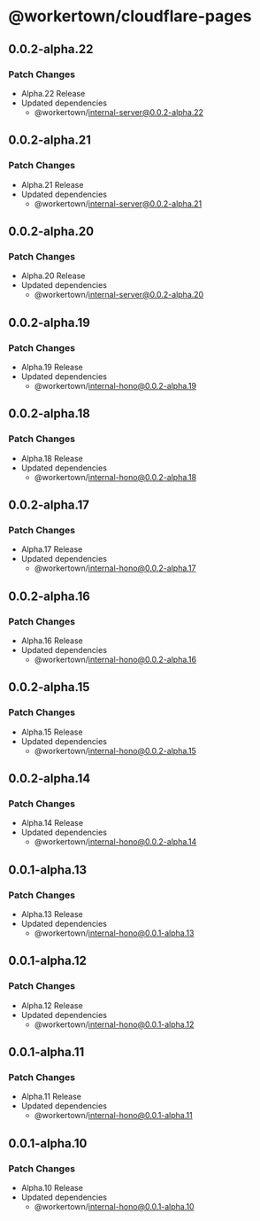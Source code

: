 # @workertown/cloudflare-pages

## 0.0.2-alpha.22

### Patch Changes

- Alpha.22 Release
- Updated dependencies
  - @workertown/internal-server@0.0.2-alpha.22

## 0.0.2-alpha.21

### Patch Changes

- Alpha.21 Release
- Updated dependencies
  - @workertown/internal-server@0.0.2-alpha.21

## 0.0.2-alpha.20

### Patch Changes

- Alpha.20 Release
- Updated dependencies
  - @workertown/internal-server@0.0.2-alpha.20

## 0.0.2-alpha.19

### Patch Changes

- Alpha.19 Release
- Updated dependencies
  - @workertown/internal-hono@0.0.2-alpha.19

## 0.0.2-alpha.18

### Patch Changes

- Alpha.18 Release
- Updated dependencies
  - @workertown/internal-hono@0.0.2-alpha.18

## 0.0.2-alpha.17

### Patch Changes

- Alpha.17 Release
- Updated dependencies
  - @workertown/internal-hono@0.0.2-alpha.17

## 0.0.2-alpha.16

### Patch Changes

- Alpha.16 Release
- Updated dependencies
  - @workertown/internal-hono@0.0.2-alpha.16

## 0.0.2-alpha.15

### Patch Changes

- Alpha.15 Release
- Updated dependencies
  - @workertown/internal-hono@0.0.2-alpha.15

## 0.0.2-alpha.14

### Patch Changes

- Alpha.14 Release
- Updated dependencies
  - @workertown/internal-hono@0.0.2-alpha.14

## 0.0.1-alpha.13

### Patch Changes

- Alpha.13 Release
- Updated dependencies
  - @workertown/internal-hono@0.0.1-alpha.13

## 0.0.1-alpha.12

### Patch Changes

- Alpha.12 Release
- Updated dependencies
  - @workertown/internal-hono@0.0.1-alpha.12

## 0.0.1-alpha.11

### Patch Changes

- Alpha.11 Release
- Updated dependencies
  - @workertown/internal-hono@0.0.1-alpha.11

## 0.0.1-alpha.10

### Patch Changes

- Alpha.10 Release
- Updated dependencies
  - @workertown/internal-hono@0.0.1-alpha.10
